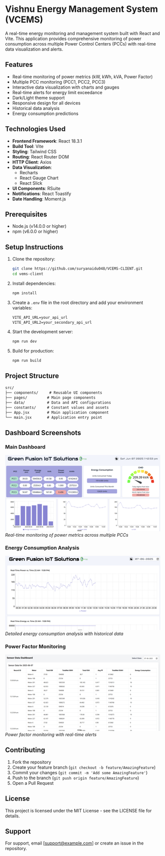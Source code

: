 # Vishnu Energy Management System (VCEMS)

A real-time energy monitoring and management system built with React and Vite. This application provides comprehensive monitoring of power consumption across multiple Power Control Centers (PCCs) with real-time data visualization and alerts.

## Features

- Real-time monitoring of power metrics (kW, kWh, kVA, Power Factor)
- Multiple PCC monitoring (PCC1, PCC2, PCC3)
- Interactive data visualization with charts and gauges
- Real-time alerts for energy limit exceedance
- Dark/Light theme support
- Responsive design for all devices
- Historical data analysis
- Energy consumption predictions

## Technologies Used

- **Frontend Framework**: React 18.3.1
- **Build Tool**: Vite
- **Styling**: Tailwind CSS
- **Routing**: React Router DOM
- **HTTP Client**: Axios
- **Data Visualization**: 
  - Recharts
  - React Gauge Chart
  - React Slick
- **UI Components**: RSuite
- **Notifications**: React Toastify
- **Date Handling**: Moment.js

## Prerequisites

- Node.js (v14.0.0 or higher)
- npm (v6.0.0 or higher)

## Setup Instructions

1. Clone the repository:
   ```bash
   git clone https://github.com/suryanaidu048/VCEMS-CLIENT.git
   cd vems-client
   ```

2. Install dependencies:
   ```bash
   npm install
   ```

3. Create a `.env` file in the root directory and add your environment variables:
   ```
   VITE_API_URL=your_api_url
   VITE_API_URL2=your_secondary_api_url
   ```

4. Start the development server:
   ```bash
   npm run dev
   ```

5. Build for production:
   ```bash
   npm run build
   ```

## Project Structure

```
src/
├── components/     # Reusable UI components
├── pages/         # Main page components
├── data/          # Data and API configurations
├── constants/     # Constant values and assets
├── App.jsx        # Main application component
└── main.jsx       # Application entry point
```

## Dashboard Screenshots

### Main Dashboard
![Main Dashboard](./screenshots/dashboard.png)
*Real-time monitoring of power metrics across multiple PCCs*

### Energy Consumption Analysis
![Energy Analysis](./screenshots/energy-analysis.png)
*Detailed energy consumption analysis with historical data*

### Power Factor Monitoring
![Power Factor](./screenshots/power-factor.png)
*Power factor monitoring with real-time alerts*

## Contributing

1. Fork the repository
2. Create your feature branch (`git checkout -b feature/AmazingFeature`)
3. Commit your changes (`git commit -m 'Add some AmazingFeature'`)
4. Push to the branch (`git push origin feature/AmazingFeature`)
5. Open a Pull Request

## License

This project is licensed under the MIT License - see the LICENSE file for details.

## Support

For support, email [support@example.com] or create an issue in the repository.
